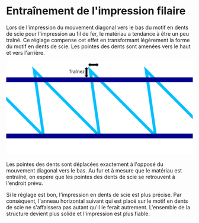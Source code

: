 Entraînement de l'impression filaire
===

Lors de l'impression du mouvement diagonal vers le bas du motif en dents de scie pour l'impression au fil de fer, le matériau a tendance à être un peu traîné. Ce réglage compense cet effet en transformant légèrement la forme du motif en dents de scie. Les pointes des dents sont amenées vers le haut et vers l'arrière.

![Les pointes des dents de scie sont déplacées vers l'arrière et vers le haut](../images/wireframe_drag_along_fr.svg)

Les pointes des dents sont déplacées exactement à l'opposé du mouvement diagonal vers le bas. Au fur et à mesure que le matériau est entraîné, on espère que les pointes des dents de scie se retrouvent à l'endroit prévu.

Si le réglage est bon, l'impression en dents de scie est plus précise. Par conséquent, l'anneau horizontal suivant qui est placé sur le motif en dents de scie ne s'affaissera pas autant qu'il le ferait autrement. L'ensemble de la structure devient plus solide et l'impression est plus fiable.
